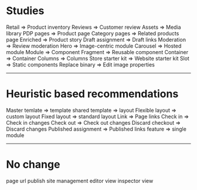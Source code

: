 # Studies
Retail => Product inventory
Reviews => Customer review
Assets => Media library
PDP pages => Product page
Category pages => Related products page
Enriched => Product story
Draft assignment => Draft links
Moderation => Review moderation
Hero => Image-centric module
Carousel => Hosted module
Module => Component
Fragment => Reusable component
Container => Container
Columns => Columns
Store starter kit => Website starter kit
Slot => Static components
Replace binary => Edit image properties

---

# Heuristic based recommendations

Master temlate => template
shared template => layout
Flexible layout => custom layout
Fixed layout => standard layout
Link => Page links
Check in => Check in changes
Check out => Check out changes
Discard checkout => Discard changes
Published assignment => Published links
feature => single module

---

# No change
page
url
publish
site management
editor view
inspector view